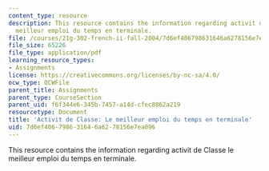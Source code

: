 ```yaml
---
content_type: resource
description: This resource contains the information regarding activit de Classe le
  meilleur emploi du temps en terminale.
file: /courses/21g-302-french-ii-fall-2004/7d6ef406798631646a6278156e7ea096_MIT21G_302_F04_terminale_L.pdf
file_size: 65226
file_type: application/pdf
learning_resource_types:
- Assignments
license: https://creativecommons.org/licenses/by-nc-sa/4.0/
ocw_type: OCWFile
parent_title: Assignments
parent_type: CourseSection
parent_uid: f6f344e6-345b-7457-a14d-cfec8862a219
resourcetype: Document
title: 'Activit de Classe: Le meilleur emploi du temps en terminale'
uid: 7d6ef406-7986-3164-6a62-78156e7ea096
---
```

This resource contains the information regarding activit de Classe le meilleur emploi du temps en terminale.